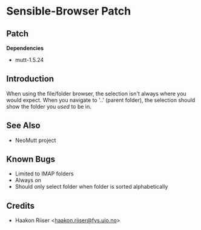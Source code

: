 Sensible-Browser Patch
======================

Patch
-----

**Dependencies**
-   mutt-1.5.24

Introduction
------------

When using the file/folder browser, the selection isn't always where you would
expect. When you navigate to '..' (parent folder), the selection should show the
folder you *used* to be in.

See Also
--------

-   NeoMutt project

Known Bugs
----------

- Limited to IMAP folders
- Always on
- Should only select folder when folder is sorted alphabetically

Credits
-------

-   Haakon Riiser \<haakon.riiser@fys.uio.no\>


